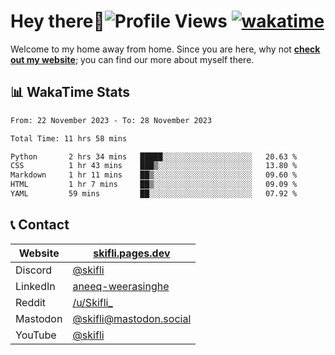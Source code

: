 # Hey there:wave:![Profile Views](https://komarev.com/ghpvc/?username=skifli) [![wakatime](https://wakatime.com/badge/user/b4317b02-0c6d-457b-82a4-a448b8a8d1df.svg)](https://wakatime.com/@b4317b02-0c6d-457b-82a4-a448b8a8d1df)

Welcome to my home away from home. Since you are here, why not [**check out my website**](https://skifli.pages.dev); you can find our more about myself there.

## 📊 WakaTime Stats

<!--START_SECTION:waka-->

```txt
From: 22 November 2023 - To: 28 November 2023

Total Time: 11 hrs 58 mins

Python       2 hrs 34 mins   █████░░░░░░░░░░░░░░░░░░░░   20.63 %
CSS          1 hr 43 mins    ███▒░░░░░░░░░░░░░░░░░░░░░   13.80 %
Markdown     1 hr 11 mins    ██▒░░░░░░░░░░░░░░░░░░░░░░   09.60 %
HTML         1 hr 7 mins     ██▒░░░░░░░░░░░░░░░░░░░░░░   09.09 %
YAML         59 mins         ██░░░░░░░░░░░░░░░░░░░░░░░   07.92 %
```

<!--END_SECTION:waka-->

## 📞 Contact

| Website   | [skifli.pages.dev](https://skifli.pages.dev)                       |
| --------- | ------------------------------------------------------------------ |
| Discord   | [@skifli](https://discord.com/users/1072069875993956372)           |
| LinkedIn  | [aneeq-weerasinghe](https://www.linkedin.com/in/aneeq-weerasinghe) |
| Reddit    | [/u/Skifli_](https://www.reddit.com/user/skifli_)                  |
| Mastodon  | [@skifli@mastodon.social](https://mastodon.social/@skifli)         |
| YouTube   | [@skifli](https://www.youtube.com/channel/@skifli)                 |
